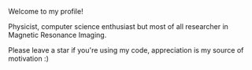 Welcome to my profile!

Physicist, computer science enthusiast but most of all researcher in Magnetic Resonance Imaging.

Please leave a star if you're using my code, appreciation is my source of motivation :)
